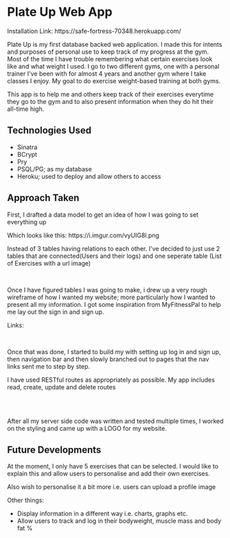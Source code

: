 <h1>Plate Up Web App</h1>
Installation Link: https://safe-fortress-70348.herokuapp.com/
<p>Plate Up is my first database backed web application. I made this for intents and purposes of personal use to keep track of my progress at the gym. Most of the time I have trouble remembering what certain exercises look like and what weight I used. I go to two different gyms, one with a personal trainer I've been with for almost 4 years and another gym where I take classes I enjoy. My goal to do exercise weight-based training at both gyms. </p>
<p> This app is to help me and others keep track of their exercises everytime they go to the gym and to also present information when they do hit their all-time high. </p>

<h2>Technologies Used</h2>
<ul>
  <li>Sinatra</li>
  <li>BCrypt</li>
  <li>Pry</li>
  <li>PSQL/PG; as my database</li>
  <li>Heroku; used to deploy and allow others to access</li>
</ul>

<h2>Approach Taken</h2>
<p>First, I drafted a data model to get an idea of how I was going to set everything up</p> 
<p>Which looks like this: https://i.imgur.com/vyUIG8l.png</p>
<p>Instead of 3 tables having relations to each other. I've decided to just use 2 tables that are connected(Users and their logs) and one seperate table (List of Exercises with a url image)</p>
<br>
<p>Once I have figured tables I was going to make, i drew up a very rough wireframe of how I wanted my website; more particularly how I wanted to present all my information. I got some inspiration from MyFitnessPal to help me lay out the sign in and sign up.</p>
<p>Links: </p>
<br>
<p>Once that was done, I started to build my with setting up log in and sign up, then navigation bar and then slowly branched out to pages that the nav links sent me to step by step.</p>
<p>I have used RESTful routes as appropriately as possible. My app includes read, create, update and delete routes</p>
<br>
<br>
<p>After all my server side code was written and tested multiple times, I worked on the styling and came up with a LOGO for my website.</p>

<h2>Future Developments</h2>
<p> At the moment, I only have 5 exercises that can be selected. I would like to explain this and allow users to personalise and add their own exercises.</p> 
<p>Also wish to personalise it a bit more i.e. users can upload a profile image</p>
<p>Other things: </p>
<ul>
  <li>Display information in a different way i.e. charts, graphs etc.</li>
  <li>Allow users to track and log in their bodyweight, muscle mass and body fat %</li>
</ul>



